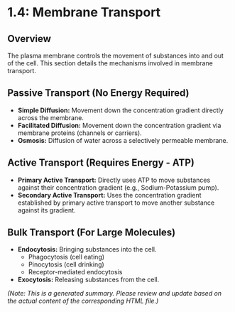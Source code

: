 # 1.4: Membrane Transport

## Overview
The plasma membrane controls the movement of substances into and out of the cell. This section details the mechanisms involved in membrane transport.

## Passive Transport (No Energy Required)
- **Simple Diffusion:** Movement down the concentration gradient directly across the membrane.
- **Facilitated Diffusion:** Movement down the concentration gradient via membrane proteins (channels or carriers).
- **Osmosis:** Diffusion of water across a selectively permeable membrane.

## Active Transport (Requires Energy - ATP)
- **Primary Active Transport:** Directly uses ATP to move substances against their concentration gradient (e.g., Sodium-Potassium pump).
- **Secondary Active Transport:** Uses the concentration gradient established by primary active transport to move another substance against its gradient.

## Bulk Transport (For Large Molecules)
- **Endocytosis:** Bringing substances into the cell.
    - Phagocytosis (cell eating)
    - Pinocytosis (cell drinking)
    - Receptor-mediated endocytosis
- **Exocytosis:** Releasing substances from the cell.

*(Note: This is a generated summary. Please review and update based on the actual content of the corresponding HTML file.)*
